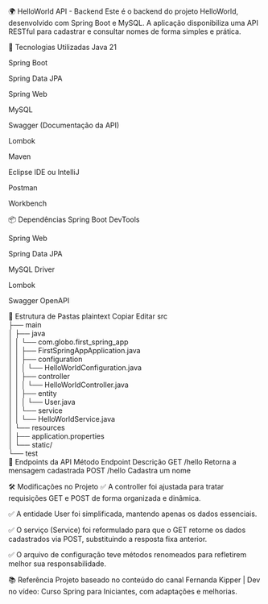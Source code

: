 🌍 HelloWorld API - Backend
Este é o backend do projeto HelloWorld, desenvolvido com Spring Boot e MySQL. A aplicação disponibiliza uma API RESTful para cadastrar e consultar nomes de forma simples e prática.

🚀 Tecnologias Utilizadas
Java 21

Spring Boot

Spring Data JPA

Spring Web

MySQL

Swagger (Documentação da API)

Lombok

Maven

Eclipse IDE ou IntelliJ

Postman

Workbench

📦 Dependências
Spring Boot DevTools

Spring Web

Spring Data JPA

MySQL Driver

Lombok

Swagger OpenAPI

📁 Estrutura de Pastas
plaintext
Copiar
Editar
src  
├── main  
│   ├── java  
│   │   └── com.globo.first_spring_app  
│   │       ├── FirstSpringAppApplication.java  
│   │       ├── configuration  
│   │       │   └── HelloWorldConfiguration.java  
│   │       ├── controller  
│   │       │   └── HelloWorldController.java  
│   │       ├── entity  
│   │       │   └── User.java  
│   │       └── service  
│   │           └── HelloWorldService.java  
│   └── resources  
│       ├── application.properties  
│       └── static/  
└── test  
🔗 Endpoints da API
Método	Endpoint	Descrição
GET	/hello	Retorna a mensagem cadastrada
POST	/hello	Cadastra um nome

🛠️ Modificações no Projeto
✅ A controller foi ajustada para tratar requisições GET e POST de forma organizada e dinâmica.

✅ A entidade User foi simplificada, mantendo apenas os dados essenciais.

✅ O serviço (Service) foi reformulado para que o GET retorne os dados cadastrados via POST, substituindo a resposta fixa anterior.

✅ O arquivo de configuração teve métodos renomeados para refletirem melhor sua responsabilidade.

📚 Referência
Projeto baseado no conteúdo do canal Fernanda Kipper | Dev no vídeo: Curso Spring para Iniciantes, com adaptações e melhorias.

